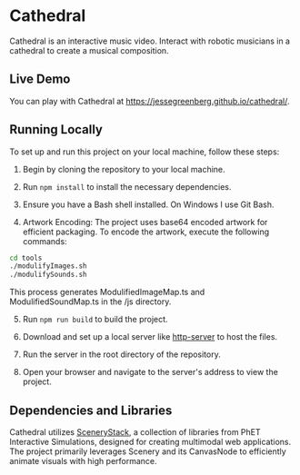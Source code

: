 # Cathedral

Cathedral is an interactive music video. Interact with robotic musicians in a cathedral to create a musical composition.

## Live Demo

You can play with Cathedral at https://jessegreenberg.github.io/cathedral/.

## Running Locally

To set up and run this project on your local machine, follow these steps:

1) Begin by cloning the repository to your local machine.

2) Run `npm install` to install the necessary dependencies.

3) Ensure you have a Bash shell installed. On Windows I use Git Bash.

4) Artwork Encoding:
The project uses base64 encoded artwork for efficient packaging. To encode the artwork, execute the following commands:
```bash
cd tools
./modulifyImages.sh
./modulifySounds.sh
```
This process generates ModulifiedImageMap.ts and ModulifiedSoundMap.ts in the /js directory.

5) Run `npm run build` to build the project.

5) Download and set up a local server like [http-server](https://www.npmjs.com/package/http-server) to host the files.

6) Run the server in the root directory of the repository.

7) Open your browser and navigate to the server's address to view the project.

## Dependencies and Libraries

Cathedral utilizes [SceneryStack](https://github.com/scenerystack), a collection of libraries from PhET Interactive Simulations, designed for creating multimodal web applications. The project primarily leverages Scenery and its CanvasNode to efficiently animate visuals with high performance.